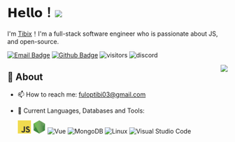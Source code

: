 # 𝗛𝗲𝗹𝗹𝗼！<img src="https://user-images.githubusercontent.com/5679180/79618120-0daffb80-80be-11ea-819e-d2b0fa904d07.gif" width="27px"> 

I'm [Tibix](https://github.com/TibixDev)！I'm a full-stack software engineer who is passionate about JS, and open-source.

[![Email Badge](https://img.shields.io/badge/-Email-c14438?style=flat-square&logo=Gmail&logoColor=white&link=mailto:fuloptibi03@gmail.com)](mailto:fuloptibi03@gmail.com)
[![Github Badge](https://img.shields.io/badge/-Github-232323?style=flat-square&logo=Github&logoColor=white&link=https://github.com/tibix)](https://github.com/tibix)
![visitors](https://visitor-badge.laobi.icu/badge?page_id=tibixdev)
![discord](https://img.shields.io/badge/Discord-Tibix%235166-blueviolet)

<img align="right" src="https://github-readme-stats.vercel.app/api?username=tibixdev&show_icons=true&hide_border=true">

## 🧐 About
- 📫 How to reach me: fuloptibi03@gmail.com
- 🌱 Current Languages, Databases and Tools: 

    <div>
        <img height="30" alt="JavaScript" src="https://raw.githubusercontent.com/github/explore/80688e429a7d4ef2fca1e82350fe8e3517d3494d/topics/javascript/javascript.png">
        <img height="30" alt="NodeJS" src="https://raw.githubusercontent.com/github/explore/80688e429a7d4ef2fca1e82350fe8e3517d3494d/topics/nodejs/nodejs.png">
        <img height="30" alt="Vue" src="https://upload.wikimedia.org/wikipedia/commons/thumb/9/95/Vue.js_Logo_2.svg/512px-Vue.js_Logo_2.svg.png">
        <img height="30" alt="MongoDB" src="https://infinapps.com/wp-content/uploads/2018/10/mongodb-logo.png">
        <img height="30" alt="Linux" src="https://upload.wikimedia.org/wikipedia/commons/thumb/3/35/Tux.svg/1200px-Tux.svg.png">
        <img height="30" alt="Visual Studio Code" src="https://cdn.svgporn.com/logos/visual-studio-code.svg">
    </div>
